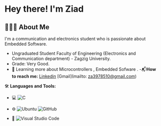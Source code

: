 # Hey there! I'm Ziad

## 👨🏻‍💻 About Me

I'm a communication and electronics student who is passionate about Embedded Software.

  - Ungraduated Student Faculty of Engineering (Electronics and Communication department) - Zagzig University.
  - Grade: Very Good.
  - 🌱 Learning more about Microcontrollers , Embedded Sofware .
  -📬**How to reach me:** [Linkedin](https://www.linkedin.com/in/ziad-ahmed-6810a42b3/) [Gmail](mailto: za3978510@gmail.com)

🛠 **Languages and Tools:**

- 💻 ![C](https://img.shields.io/badge/-C-05122A?style=flat&logo=c) 

- ⚙️ ![Ubuntu](https://img.shields.io/badge/-Ubuntu-05122A?style=flat&logo=ubuntu) ![GitHub](https://img.shields.io/badge/-GitHub-05122A?style=flat&logo=github) 

- 🔧 ![Visual Studio Code](https://img.shields.io/badge/-Visual%20Studio%20Code-05122A?style=flat&logo=visual-studio-code&logoColor=007ACC) 





